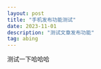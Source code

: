 ```yaml
---
layout: post
title: "手机发布功能测试"
date: 2023-11-01 
description: "测试文章发布功能"
tag: abing
---   
```




测试一下哈哈哈
